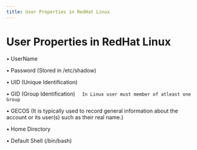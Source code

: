 ```yaml
---
title: User Properties in RedHat Linux
---
```


# User Properties in RedHat Linux

•  UserName<br>

•  Password (Stored in /etc/shadow)<br>

•  UID (Unique Identification)<br>

•  GID (Group Identification)
  ```  In Linux user must member of atleast one Group```<br>
  
•  GECOS (It is typically used to record general information about the account or its user(s) such as their real name.)<br>

•  Home Directory<br>

•  Default Shell (/bin/bash)
